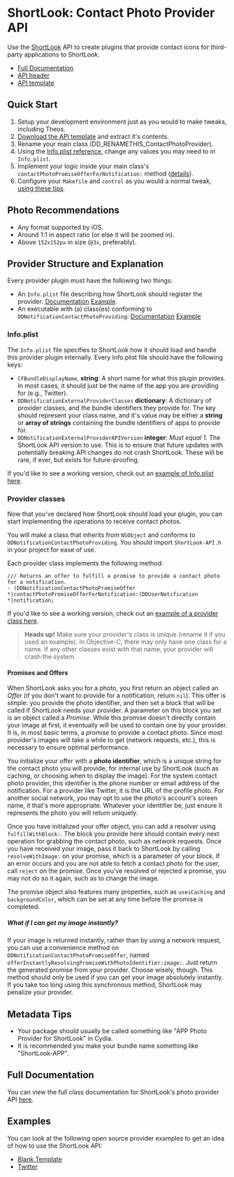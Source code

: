 # ShortLook: Contact Photo Provider API

Use the [ShortLook](https://dynastic.co/shortlook) API to create plugins that provide contact icons for third-party applications to ShortLook.

- [Full Documentation](https://dynastic.github.io/ShortLook-API/)
- [API header](/ShortLook-API.h)
- [API template](https://www.github.com/dynastic/ShortLook-API-Template/)

## Quick Start

1. Setup your development environment just as you would to make tweaks, including Theos.
2. [Download the API template](https://www.github.com/dynastic/ShortLook-API-Template/archive/master.zip) and extract it's contents.
3. Rename your main class (DD_RENAMETHIS_ContactPhotoProvider).
4. Using the [Info.plist reference](#infoplist), change any values you may need to in `Info.plist`.
5. Implement your logic inside your main class's `contactPhotoPromiseOfferForNotification:` method ([details](#provider-classes)).
6. Configure your `Makefile` and `control` as you would a normal tweak, [using these tips](#metadata-tips).

## Photo Recommendations

- Any format supported by iOS.
- Around 1:1 in aspect ratio (or else it will be zoomed in).
- Above `152x152px` in size (`@3x`, preferably).

## Provider Structure and Explanation

Every provider plugin must have the following two things:

- An `Info.plist` file describing how ShortLook should register the provider: [Documentation](#infoplist) [Example](https://www.github.com/dynastic/ShortLook-API-Template/blob/master/Info.plist).
- An executable with (a) class(es) conforming to `DDNotificationContactPhotoProviding`: [Documentation](#provider-classes) [Example](https://www.github.com/dynastic/ShortLook-API-Template/blob/master/RENAMETHISContactPhotoProvider.m)

### Info.plist

The `Info.plist` file specifies to ShortLook how it should load and handle this provider plugin internally. Every Info.plist file should have the following keys:

- `CFBundleDisplayName`, **string**: A short name for what this plugin provides. In most cases, it should just be the name of the app you are providing for (e.g., Twitter).
- `DDNotificationExternalProviderClasses` **dictionary**: A dictionary of provider classes, and the bundle identifiers they provide for. The key should represent your class name, and it's value may be either a **string** or **array of strings** containing the bundle identifiers of apps to provide for.
- `DDNotificationExternalProviderAPIVersion` **integer**: *Must equal 1.* The ShortLook API version to use. This is to ensure that future updates with potentially breaking API changes do not crash ShortLook. These will be rare, if ever, but exists for future-proofing.

If you'd like to see a working version, check out an [example of Info.plist here](https://www.github.com/dynastic/ShortLook-API-Template/blob/master/Info.plist).

### Provider classes

Now that you've declared how ShortLook should load your plugin, you can start implementing the operations to receive contact photos.

You will make a class that inherits from `NSObject` and conforms to `DDNotificationContactPhotoProviding`. You should import `ShortLook-API.h` in your project for ease of use.

Each provider class implements the following method:

```objc
/// Returns an offer to fulfill a promise to provide a contact photo for a notification.
- (DDNotificationContactPhotoPromiseOffer *)contactPhotoPromiseOfferForNotification:(DDUserNotification *)notification;
```

If you'd like to see a working version, check out an [example of a provider class here](https://www.github.com/dynastic/ShortLook-API-Template/blob/master/RENAMETHISContactPhotoProvider.m).

> **Heads up!** Make sure your provider's class is unique (rename it if you used an example). In Objective-C, there may only have one class for a name. If any other classes exist with that name, your provider will crash the system.

#### Promises and Offers

When ShortLook asks you for a photo, you first return an object called an *Offer* (if you don't want to provide for a notification, return `nil`). This offer is simple: you provide the photo identifier, and then set a block that will be called if ShortLook needs your provider. A parameter on this block you set is an object called a *Promise*. While this promise doesn't directly contain your image at first, it eventually will be used to contain one by your provider. It is, in most basic terms, a *promise* to provide a contact photo. Since most provider's images will take a while to get (network requests, etc.), this is necessary to ensure optimal performance.

You initialize your offer with a **photo identifier**, which is a unique string for the contact photo you will provide, for internal use by ShortLook (such as caching, or choosing when to display the image). For the system contact photo provider, this identifier is the phone number or email address of the notification. For a provider like Twitter, it is the URL of the profile photo. For another social network, you may opt to use the photo's account's screen name, it that's more appropriate. Whatever your identifier be, just ensure it represents the photo you will return uniquely.

Once you have initialized your offer object, you can add a resolver using `fulfillWithBlock:`. The block you provide here should contain every next operation for grabbing the contact photo, such as network requests. Once you have received your image, pass it back to ShortLook by calling `resolveWithImage:` on your promise, which is a parameter of your block. If an error occurs and you are not able to fetch a contact photo for the user, call `reject` on the promise. Once you've resolved or rejected a promise, you may not do so it again, such as to change the image.

The promise object also features many properties, such as `usesCaching` and `backgroundColor`, which can be set at any time before the promise is completed.

##### What if I can get my image instantly?

If your image is returned instantly, rather than by using a network request, you can use a convenience method on `DDNotificationContactPhotoPromiseOffer`, named `offerInstantlyResolvingPromiseWithPhotoIdentifier:image:`. Just return the generated promise from your provider. Choose wisely, though. This method should only be used if you can get your image absolutely instantly. If you take too long using this synchronous method, ShortLook may penalize your provider.

## Metadata Tips

- Your package should usually be called something like "APP Photo Provider for ShortLook" in Cydia.
- It is recommended you make your bundle name something like "ShortLook-APP".

## Full Documentation

You can view the full class documentation for ShortLook's photo provider API [here](https://dynastic.github.io/ShortLook-API/).

## Examples

You can look at the following open source provider examples to get an idea of how to use the ShortLook API:

- [Blank Template](https://www.github.com/dynastic/ShortLook-API-Template/)
- [Twitter](https://www.github.com/dynastic/ShortLook-Twitter/)
